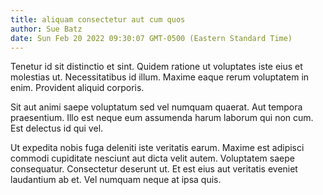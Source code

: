```yaml
---
title: aliquam consectetur aut cum quos
author: Sue Batz
date: Sun Feb 20 2022 09:30:07 GMT-0500 (Eastern Standard Time)
---
```

Tenetur id sit distinctio et sint. Quidem ratione ut voluptates iste eius et molestias ut. Necessitatibus id illum. Maxime eaque rerum voluptatem in enim. Provident aliquid corporis.

 Sit aut animi saepe voluptatum sed vel numquam quaerat. Aut tempora praesentium. Illo est neque eum assumenda harum laborum qui non cum. Est delectus id qui vel.

 Ut expedita nobis fuga deleniti iste veritatis earum. Maxime est adipisci commodi cupiditate nesciunt aut dicta velit autem. Voluptatem saepe consequatur. Consectetur deserunt ut. Et est eius aut veritatis eveniet laudantium ab et. Vel numquam neque at ipsa quis.